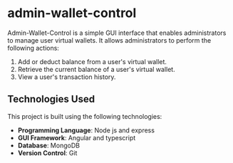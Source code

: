 # admin-wallet-control
Admin-Wallet-Control is a simple GUI interface that enables administrators to manage user virtual wallets. It allows administrators to perform the following actions:

1. Add or deduct balance from a user's virtual wallet.
2. Retrieve the current balance of a user's virtual wallet.
3. View a user's transaction history.

## Technologies Used

This project is built using the following technologies:

- **Programming Language**: Node js and express
- **GUI Framework**: Angular and typescript
- **Database**: MongoDB
- **Version Control**: Git
